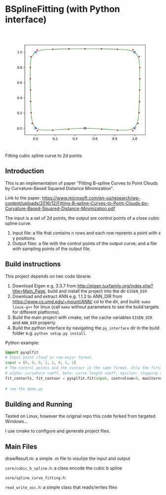 BSplineFitting (with Python interface)
==============

![Fitting a curve to 5 points.](/SplineFitting/demo.png)

Fitting cubic spline curve to 2d points

## Introduction ##

This is an implementation of paper "Fitting B-spline Curves to Point Clouds
by Curvature-Based Squared Distance Minimization".

Link to the paper: https://www.microsoft.com/en-us/research/wp-content/uploads/2016/12/Fitting-B-spline-Curves-to-Point-Clouds-by-Curvature-Based-Squared-Distance-Minimization.pdf

The input is a set of 2d points, the output are control points of a close cubic spline curve.

1. Input file: a file that contains n rows and each row reprents a point with x y positions.
2. Output files: a file with the control points of the output curve; and a file with sampling points of the output file. 

## Build instructions ##

This project depends on two code librarie:

1. Download Eigen e.g. 3.3.7 from http://eigen.tuxfamily.org/index.php?title=Main_Page, build and install the project into the dir ```EIGEN_DIR```
2. Download and extract ANN e.g. 1.1.2 to ANN_DIR from https://www.cs.umd.edu/~mount/ANN/
cd to the dir, and build: ```make linux-g++``` for linux (call ```make``` without parameters to see the build targets for different platforms).
3. Build the main project with cmake, set the cache variables ```EIGEN_DIR``` and ```ANN_DIR``` properly.
4. Build the python interface by navigating the ```py_interface``` dir in the build folder e.g. ```python setup.py install```.

Python example:

```python
import pysplfit
# Input point cloud in row-major format.
input = [0, 0, 0, 1, 1, 0, 1, 1]
# The control points and the contour in the same format. Only the first parameter is mandatory.
# alpha: curvature coeff, beta: curve length coeff, epsilon: stopping condition
fit_contorls, fit_contour = pysplfit.fit(input, controlnum=8, maxiternum=5, alpha=0.0025, beta=0.006, epsilon=0.002)

# see the demo.py
```

## Building and Running ##
Tested on Linux, however the original repo this code forked from targeted Windows...

I use cmake to configure and generate project files.

## Main Files ##
drawResult.m: a simple .m file to visulize the input and output

```core/cubic_b_spline.h```: a class encode the cubic b spline

```core/spline_curve_fitting.h```: 

```read_write_asc.h```: a simple class that reads/writes files

